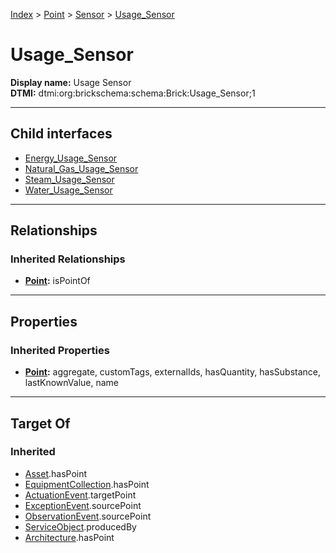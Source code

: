 [Index](../../../Index.md) > [Point](../../Point.md) > [Sensor](../Sensor.md) > [Usage_Sensor](#)
# Usage_Sensor

**Display name:** Usage Sensor<br />
**DTMI:** dtmi:org:brickschema:schema:Brick:Usage_Sensor;1

---

## Child interfaces
* [Energy_Usage_Sensor](Energy_Usage_Sensor.md)
* [Natural_Gas_Usage_Sensor](Natural_Gas_Usage_Sensor.md)
* [Steam_Usage_Sensor](Steam_Usage_Sensor.md)
* [Water_Usage_Sensor](Water_Usage_Sensor/Water_Usage_Sensor.md)

---

## Relationships
### Inherited Relationships
* **[Point](../../Point.md):** isPointOf

---

## Properties
### Inherited Properties
* **[Point](../../Point.md):** aggregate, customTags, externalIds, hasQuantity, hasSubstance, lastKnownValue, name

---

## Target Of
### Inherited
* [Asset](../../../Asset/Asset.md).hasPoint
* [EquipmentCollection](../../../Collection/AssetCollection/EquipmentCollection/EquipmentCollection.md).hasPoint
* [ActuationEvent](../../../Event/PointEvent/ActuationEvent.md).targetPoint
* [ExceptionEvent](../../../Event/PointEvent/ExceptionEvent.md).sourcePoint
* [ObservationEvent](../../../Event/PointEvent/ObservationEvent.md).sourcePoint
* [ServiceObject](../../../Information/ServiceObject/ServiceObject.md).producedBy
* [Architecture](../../../Space/Architecture/Architecture.md).hasPoint

